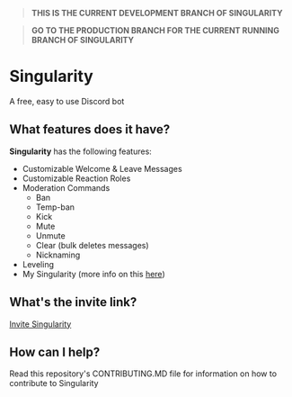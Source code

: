 > **THIS IS THE CURRENT DEVELOPMENT BRANCH OF SINGULARITY**

> **GO TO THE PRODUCTION BRANCH FOR THE CURRENT RUNNING BRANCH OF SINGULARITY**

# Singularity
A free, easy to use Discord bot

## What features does it have?
**Singularity** has the following features:
- Customizable Welcome & Leave Messages
- Customizable Reaction Roles
- Moderation Commands
  - Ban
  - Temp-ban
  - Kick
  - Mute
  - Unmute
  - Clear (bulk deletes messages)
  - Nicknaming
- Leveling
- My Singularity (more info on this [here](singularitybot.glitch.me))

## What's the invite link?
[Invite Singularity](https://discord.com/oauth2/authorize?client_id=835256019336036423&scope=bot&permissions=8)

## How can I help?
Read this repository's CONTRIBUTING.MD file for information on how to contribute to Singularity
